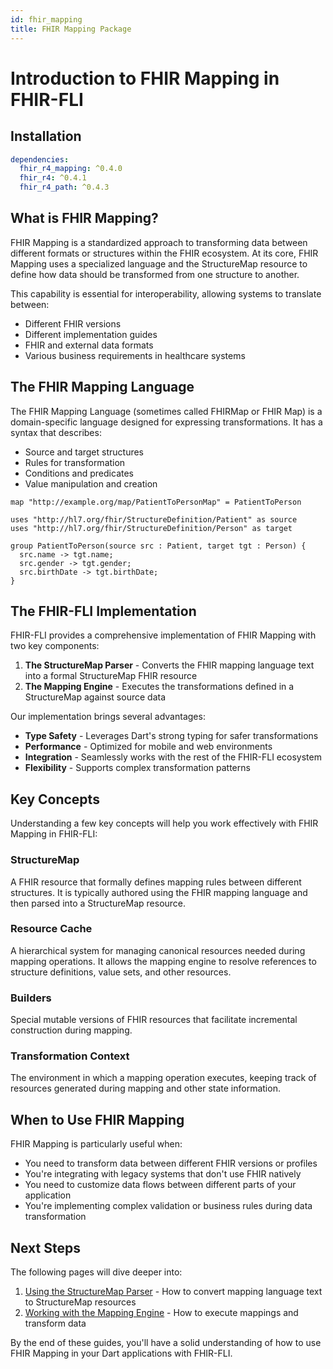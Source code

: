 ```yaml
---
id: fhir_mapping
title: FHIR Mapping Package
---
```


# Introduction to FHIR Mapping in FHIR-FLI

## Installation

```yaml
dependencies:
  fhir_r4_mapping: ^0.4.0
  fhir_r4: ^0.4.1
  fhir_r4_path: ^0.4.3
```

## What is FHIR Mapping?

FHIR Mapping is a standardized approach to transforming data between different formats or structures within the FHIR ecosystem. At its core, FHIR Mapping uses a specialized language and the StructureMap resource to define how data should be transformed from one structure to another.

This capability is essential for interoperability, allowing systems to translate between:
- Different FHIR versions
- Different implementation guides
- FHIR and external data formats
- Various business requirements in healthcare systems

## The FHIR Mapping Language

The FHIR Mapping Language (sometimes called FHIRMap or FHIR Map) is a domain-specific language designed for expressing transformations. It has a syntax that describes:

- Source and target structures
- Rules for transformation
- Conditions and predicates
- Value manipulation and creation

```
map "http://example.org/map/PatientToPersonMap" = PatientToPerson

uses "http://hl7.org/fhir/StructureDefinition/Patient" as source
uses "http://hl7.org/fhir/StructureDefinition/Person" as target

group PatientToPerson(source src : Patient, target tgt : Person) {
  src.name -> tgt.name;
  src.gender -> tgt.gender;
  src.birthDate -> tgt.birthDate;
}
```

## The FHIR-FLI Implementation

FHIR-FLI provides a comprehensive implementation of FHIR Mapping with two key components:

1. **The StructureMap Parser** - Converts the FHIR mapping language text into a formal StructureMap FHIR resource
2. **The Mapping Engine** - Executes the transformations defined in a StructureMap against source data

Our implementation brings several advantages:

- **Type Safety** - Leverages Dart's strong typing for safer transformations
- **Performance** - Optimized for mobile and web environments
- **Integration** - Seamlessly works with the rest of the FHIR-FLI ecosystem
- **Flexibility** - Supports complex transformation patterns

## Key Concepts

Understanding a few key concepts will help you work effectively with FHIR Mapping in FHIR-FLI:

### StructureMap

A FHIR resource that formally defines mapping rules between different structures. It is typically authored using the FHIR mapping language and then parsed into a StructureMap resource.

### Resource Cache

A hierarchical system for managing canonical resources needed during mapping operations. It allows the mapping engine to resolve references to structure definitions, value sets, and other resources.

### Builders

Special mutable versions of FHIR resources that facilitate incremental construction during mapping.

### Transformation Context

The environment in which a mapping operation executes, keeping track of resources generated during mapping and other state information.

## When to Use FHIR Mapping

FHIR Mapping is particularly useful when:

- You need to transform data between different FHIR versions or profiles
- You're integrating with legacy systems that don't use FHIR natively
- You need to customize data flows between different parts of your application
- You're implementing complex validation or business rules during data transformation

## Next Steps

The following pages will dive deeper into:

1. [Using the StructureMap Parser](fhirmap_parsing.md) - How to convert mapping language text to StructureMap resources
2. [Working with the Mapping Engine](fhir_mapping_engine.md) - How to execute mappings and transform data

By the end of these guides, you'll have a solid understanding of how to use FHIR Mapping in your Dart applications with FHIR-FLI.